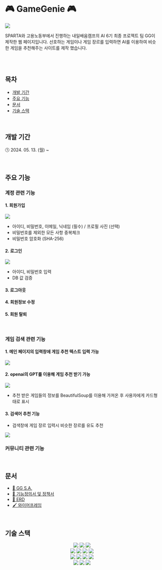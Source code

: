 # 🎮 GameGenie 🎮

<img src="https://github.com/sieuno3o/GameGenie/assets/160442750/2eef9f38-9665-4518-b797-e23d010c741b">

SPARTA와 고용노동부에서 진행하는 내일배움캠프의 AI 6기 최종 프로젝트 팀 GG이 제작한 웹 페이지입니다. 선호하는 게임이나 게임 장르를 입력하면 AI를 이용하여 비슷한 게임을 추천해주는 사이트를 제작 했습니다.

<br>
<br>

## 목차

- [개발 기간](#개발-기간)
- [주요 기능](#주요-기능)
- [문서](#문서)
- [기술 스택](#기술-스택)

<br>

## 개발 기간

🕓 2024. 05. 13. (월) ~

<br>

## 주요 기능

### 계정 관련 기능

#### 1. 회원가입

<img src="https://github.com/sieuno3o/GameGenie/assets/160442750/8216b8b3-13e9-43f3-8be0-bf77819870cb">

- 아이디, 비밀번호, 이메일, 닉네임 (필수) / 프로필 사진 (선택)
- 비밀번호를 제외한 모든 사항 중복체크
- 비밀번호 암호화 (SHA-256)

#### 2. 로그인

<img src="https://github.com/sieuno3o/GameGenie/assets/160442750/f7503157-bc72-49ff-90c1-7b0d480698ef">

- 아이디, 비밀번호 입력
- DB 값 검증

#### 3. 로그아웃

#### 4. 회원정보 수정

#### 5. 회원 탈퇴

<br> 

### 게임 검색 관련 기능

#### 1. 메인 페이지의 입력창에 게임 추천 텍스트 입력 가능

<img src="https://github.com/sieuno3o/GameGenie/assets/160442750/2d86d461-22f4-4605-a0f4-efc7f3c6726e">

#### 2. openai의 GPT를 이용해 게임 추천 받기 가능

<img src="https://github.com/sieuno3o/GameGenie/assets/160442750/110f0e30-2e0b-4de4-9cd1-94a0bbe8d470">

- 추천 받은 게임들의 정보를 BeautifulSoup를 이용해 가져온 후 사용자에게 카드형태로 표시


#### 3. 검색어 추천 기능

- 검색창에 게임 장르 입력시 비슷한 장르를 유도 추천

<img src="https://github.com/sieuno3o/GameGenie/assets/160442750/683b4487-89d9-42ec-9978-ed367735d6e3"> 

<br>

### 커뮤니티 관련 기능

<br>

## 문서

- [📖 GG S.A.](https://www.notion.so/teamsparta/S-A-GG-f171c28b31bd4d85b210cf13c19da9b3)
- [📌 기능정의서 및 정책서](https://docs.google.com/spreadsheets/d/1hobOW0uL0eCD4xPE-cuJ8muZjCl3EkYzNvOXJbEfCd0/edit#gid=0)
- [📂 ERD](https://dbdiagram.io/d/6655adcdb65d933879dcd4bb)
- [🖌️ 와이어프레임](https://www.figma.com/file/qV9SY9bMTZ8krWhaOsa84h?embed_host=notion&kind=file&node-id=0%3A1&t=oAZOhWUeoI0PgmFp-1&viewer=1)

<br>

## 기술 스택

<div align="center">
<img src="https://img.shields.io/badge/python-3776AB?style=for-the-badge&logo=python&logoColor=white">
<img src="https://img.shields.io/badge/django-092E20?style=for-the-badge&logo=flask&logoColor=white">
<img src="https://img.shields.io/badge/diagrams-F08705?style=for-the-badge&logo=diagrams.net&logoColor=white">
<br>
<img src="https://img.shields.io/badge/html5-E34F26?style=for-the-badge&logo=html5&logoColor=white">
<img src="https://img.shields.io/badge/css-1572B6?style=for-the-badge&logo=css3&logoColor=white">
<img src="https://img.shields.io/badge/javascript-F7DF1E?style=for-the-badge&logo=javascript&logoColor=black">
<img src="https://img.shields.io/badge/bootstrap-7952B3?style=for-the-badge&logo=bootstrap&logoColor=white">
<br>
<img src="https://img.shields.io/badge/git-F05032?style=for-the-badge&logo=git&logoColor=white">
<img src="https://img.shields.io/badge/github-181717?style=for-the-badge&logo=github&logoColor=white">
<img src="https://img.shields.io/badge/Slack-4A154B?style=for-the-badge&logo=Slack&logoColor=white">
<img src="https://img.shields.io/badge/discord-5865F2?style=for-the-badge&logo=discord&logoColor=white">
<br>
<img src="https://img.shields.io/badge/notion-000000?style=for-the-badge&logo=notion&logoColor=white">
<img src="https://img.shields.io/badge/google-sheets-34A853?style=for-the-badge&logo=google-sheets&logoColor=white">
<img src="https://img.shields.io/badge/figma-F24E1E?style=for-the-badge&logo=figma&logoColor=white">
</div>